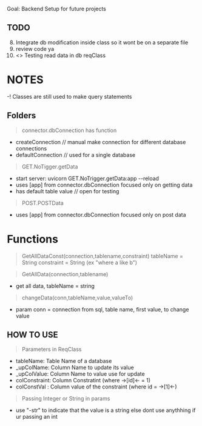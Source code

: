 Goal: Backend Setup for future projects

## TODO

8. Integrate db modification inside class so it wont be on a separate file 
9. review code ya
10. <> Testing read data in db reqClass

# NOTES
-! Classes are still used to make query statements 

## Folders

> connector.dbConnection has function
 - createConnection // manual make connection for different database connections
 - defaultConnection // used for a single database

> GET.NoTigger.getData
 - start server: uvicorn GET.NoTrigger.getData:app --reload
 - uses [app] from connector.dbConnection focused only on getting data
 - has default table value // open for testing

> POST.POSTData
 - uses [app] from connector.dbConnection focused only on post data


# Functions
  > GetAllDataConst(connection,tablename,constraint)
  tableName = String
  constraint = String (ex "where a like b")
  
  > GetAllData(connection,tablename)
  - get all data, tableName = string
  
  > changeData(conn,tableName,value,valueTo)
  - param conn = connection from sql, table name, first value, to change value


## HOW TO USE 
> Parameters in ReqClass
 - tableName: Table Name of a database 
 - _upColName: Column Name to update its value
 - _upColValue: Column Name to value use for update
 - colConstraint: Column Constratint (where ->[id]<- = 1)
 - colConstVal : Column value of the constraint (where id = ->[1]<-)

> Passing Integer or String in params 
 - use "-str" to indicate that the value is a string else dont use anythhing if ur passing an int